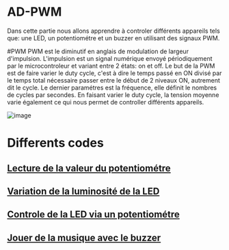 # AD-PWM
Dans cette partie nous allons apprendre à controler différents appareils tels que: une LED, un potentiométre et un buzzer en utilisant des signaux PWM.

#PWM
PWM est le diminutif en anglais de modulation de largeur d'impulsion. L'impulsion est un signal numérique envoyé périodiquement par le microcontroleur et variant entre 2 états: on et off. Le but de la PWM est de faire varier le duty cycle, c'est à dire le temps passé en ON divisé par le temps total nécessaire passer entre le début de 2 niveaux ON, autrement dit le cycle. Le dernier paramétres est la fréquence, elle définit le nombres de cycles par secondes. En faisant varier le duty cycle, la tension moyenne varie également ce qui nous permet de controller différents appareils. 

![image](https://user-images.githubusercontent.com/125503055/226172526-3d7635ff-4b82-401c-bacd-b449c4dda4d3.png)
# Differents codes
## [Lecture de la valeur du potentiométre](Potentiometre.py)

## [Variation de la luminosité de la LED](PWM_LED.py)

## [Controle de la LED via un potentiométre](POT_LED.py)

## [Jouer de la musique avec le buzzer](Buzzer.py)

